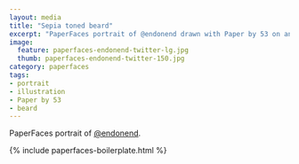 ```yaml
---
layout: media
title: "Sepia toned beard"
excerpt: "PaperFaces portrait of @endonend drawn with Paper by 53 on an iPad."
image: 
  feature: paperfaces-endonend-twitter-lg.jpg
  thumb: paperfaces-endonend-twitter-150.jpg
category: paperfaces
tags: 
- portrait
- illustration
- Paper by 53
- beard
---
```


PaperFaces portrait of [@endonend](http://twitter.com/endonend).

{% include paperfaces-boilerplate.html %}